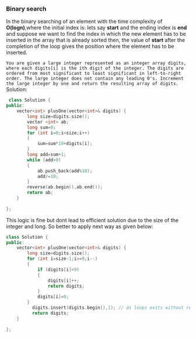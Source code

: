 ### Binary search
 In the binary searching of an element with the time complexity of **O(logn)**,where the initial index is: lets say **start** and the ending index is **end** and suppose we want to find the index in which the new element has to be inserted in the array that is already sorted then, the value of **start** after the completion of the loop
  gives the position where the element has to be inserted.

`
 You are given a large integer represented as an integer array digits, where each digits[i] is the ith digit of the integer. The digits are ordered from most significant to least significant in left-to-right order. The large integer does not contain any leading 0's.
Increment the large integer by one and return the resulting array of digits.
`
Solution: 
```c++
 class Solution {
public:
    vector<int> plusOne(vector<int>& digits) {
        long size=digits.size();
        vector <int> ab;
        long sum=0;
        for (int i=0;i<size;i++)
        {
            sum=sum*10+digits[i];
        }
        long add=sum+1;
        while (add>0)
        {
            ab.push_back(add%10);
            add/=10;
        }
        reverse(ab.begin(),ab.end());
        return ab;
    }
    
};
```
This logic is fine but dont lead to efficient solution due to the size of the integer and long. So better to apply next way as given below:
```c++
class Solution {
public:
    vector<int> plusOne(vector<int>& digits) {
        long size=digits.size();
        for (int i=size-1;i>=0;i--)
        {
            if (digits[i]<9)
            {
                digits[i]++;
                return digits;
            }
            digits[i]=0;
        }
          digits.insert(digits.begin(),1); // as loops exits without returning only if the last digit is 9 i.e to be made 0 and then we need to insert 1 at the beginning .
          return digits; 
    } 
  
};
```
